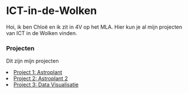 # ICT-in-de-Wolken

Hoi, ik ben Chloë en ik zit in 4V op het MLA. Hier kun je al mijn projecten van ICT in de Wolken vinden.

<h3>Projecten</h3>

<p>Dit zijn mijn projecten</p>

<li><a href="https://mbali3003.github.io/ICT-in-de-Wolken/Project%201">Project 1: Astroplant</a></li>
<li><a href="https://mbali3003.github.io/ICT-in-de-Wolken/Project%202">Project 2: Astroplant 2</a></li>
<li><a href="https://mbali3003.github.io/ICT-in-de-Wolken/Project%203">Project 3: Data Visualisatie</a></li>
